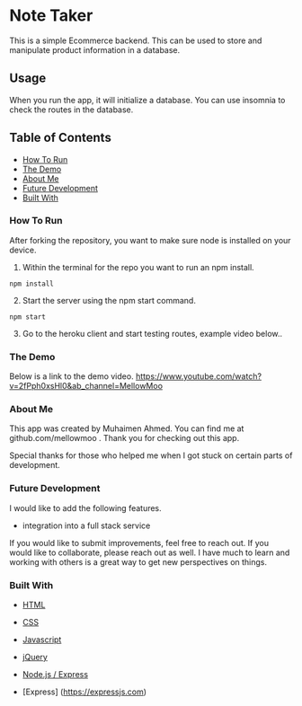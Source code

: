 # Note Taker
This is a simple Ecommerce backend.  This can be used to store and manipulate product information in a database.

## Usage
When you run the app, it will initialize a database.  You can use insomnia to check the routes in the database.

## Table of Contents

- [How To Run](#how-to-run)
- [The Demo](#the-demo)
- [About Me](#about-me)
- [Future Development](#future-development)
- [Built With](#built-with)

### How To Run
After forking the repository, you want to make sure node is installed on your device.
1. Within the terminal for the repo you want to run an npm install.
```
npm install
```
2. Start the server using the npm start command.
```
npm start
```
3. Go to the heroku client and start testing routes, example video below..

### The Demo

Below is a link to the demo video.
https://www.youtube.com/watch?v=2fPph0xsHl0&ab_channel=MellowMoo




### About Me
This app was created by Muhaimen Ahmed. You can find me at github.com/mellowmoo .  Thank you for checking out this app.

Special thanks for those who helped me when I got stuck on certain parts of development.

### Future Development
I would like to add the following features.

- integration into a full stack service

If you would like to submit improvements, feel free to reach out.  If you would like to collaborate, please reach out as well.  I have much to learn and working with others is a great way to get new perspectives on things.

### Built With

* [HTML](https://developer.mozilla.org/en-US/docs/Web/HTML)

* [CSS](https://developer.mozilla.org/en-US/docs/Web/CSS)

* [Javascript](https://developer.mozilla.org/en-US/docs/Web/JavaScript)

* [jQuery](https://developer.mozilla.org/en-US/docs/Glossary/jQuery)

* [Node.js / Express](https://developer.mozilla.org/en-US/docs/Learn/Server-side/Express_Nodejs)

* [Express] (https://expressjs.com)

